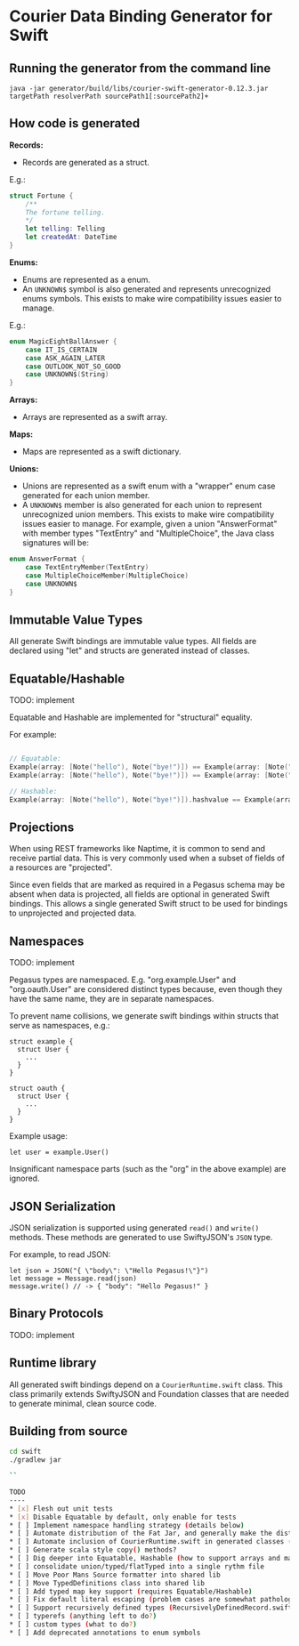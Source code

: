 Courier Data Binding Generator for Swift
========================================

Running the generator from the command line
-------------------------------------------

```
java -jar generator/build/libs/courier-swift-generator-0.12.3.jar targetPath resolverPath sourcePath1[:sourcePath2]+
```

How code is generated
---------------------

**Records:**

* Records are generated as a struct.

E.g.:

```swift
struct Fortune {
    /**
    The fortune telling.
    */
    let telling: Telling
    let createdAt: DateTime
}
```

**Enums:**

* Enums are represented as a enum.
* An `UNKNOWN$` symbol is also generated and represents unrecognized enums symbols.  This exists to
  make wire compatibility issues easier to manage.

E.g.:

```swift
enum MagicEightBallAnswer {
    case IT_IS_CERTAIN
    case ASK_AGAIN_LATER
    case OUTLOOK_NOT_SO_GOOD
    case UNKNOWN$(String)
}
```

**Arrays:**

* Arrays are represented as a swift array.

**Maps:**

* Maps are represented as a swift dictionary.

**Unions:**

* Unions are represented as a swift enum with a "wrapper" enum case generated for each union member.
* A `UNKNOWN$` member is also generated for each union to represent unrecognized union members. This exists to
  make wire compatibility issues easier to manage.
For example, given a union "AnswerFormat" with member types "TextEntry" and "MultipleChoice", the
Java class signatures will be:

```swift
enum AnswerFormat {
    case TextEntryMember(TextEntry)
    case MultipleChoiceMember(MultipleChoice)
    case UNKNOWN$
}
```

Immutable Value Types
---------------------

All generate Swift bindings are immutable value types.  All fields are declared using "let" and
structs are generated instead of classes.

Equatable/Hashable
------------------

TODO: implement

Equatable and Hashable are implemented for "structural" equality.

For example:

```swift

// Equatable:
Example(array: [Note("hello"), Note("bye!")]) == Example(array: [Note("hello"), Note("bye!")]) // -> true
Example(array: [Note("hello"), Note("bye!")]) == Example(array: [Note("hello"), Note(""XXXX")]) // -> false

// Hashable:
Example(array: [Note("hello"), Note("bye!")]).hashvalue == Example(array: [Note("hello"), Note("bye!")]).hashvalue // -> true
```

Projections
-----------

When using REST frameworks like Naptime, it is common to send and receive partial data.  This
is very commonly used when a subset of fields of a resources are "projected".

Since even fields that are marked as required in a Pegasus schema may be absent when data is
projected, all fields are optional in generated Swift bindings.  This allows a single
generated Swift struct to be used for bindings to unprojected and projected data.

Namespaces
----------

TODO: implement

Pegasus types are namespaced.  E.g. "org.example.User" and "org.oauth.User" are considered distinct
types because, even though they have the same name, they are in separate namespaces.

To prevent name collisions, we generate swift bindings within structs that serve as namespaces, e.g.:

```
struct example {
  struct User {
    ...
  }
}

struct oauth {
  struct User {
    ...
  }
}
```

Example usage:

```
let user = example.User()
```

Insignificant namespace parts (such as the "org" in the above example) are ignored.

JSON Serialization
------------------

JSON serialization is supported using generated `read()` and `write()` methods.  These methods
are generated to use SwiftyJSON's `JSON` type.

For example, to read JSON:

```
let json = JSON("{ \"body\": \"Hello Pegasus!\"}")
let message = Message.read(json)
message.write() // -> { "body": "Hello Pegasus!" }

```

Binary Protocols
----------------

TODO: implement


Runtime library
---------------

All generated swift bindings depend on a `CourierRuntime.swift` class. This class primarily
extends SwiftyJSON and Foundation classes that are needed to generate minimal, clean source code.

Building from source
--------------------

```sh
cd swift
./gradlew jar

``

TODO
----
* [x] Flesh out unit tests
* [x] Disable Equatable by default, only enable for tests
* [ ] Implement namespace handling strategy (details below)
* [ ] Automate distribution of the Fat Jar, and generally make the distribution sane
* [ ] Automate inclusion of CourierRuntime.swift in generated classes (or as a proper module?)
* [ ] Generate scala style copy() methods?
* [ ] Dig deeper into Equatable, Hashable (how to support arrays and maps?  Deep check?)
* [ ] consolidate union/typed/flatTyped into a single rythm file
* [ ] Move Poor Mans Source formatter into shared lib
* [ ] Move TypedDefinitions class into shared lib
* [ ] Add typed map key support (requires Equatable/Hashable)
* [ ] Fix default literal escaping (problem cases are somewhat pathological)
* [ ] Support recursively defined types (RecursivelyDefinedRecord.swift does not compile)
* [ ] typerefs (anything left to do?)
* [ ] custom types (what to do?)
* [ ] Add deprecated annotations to enum symbols
